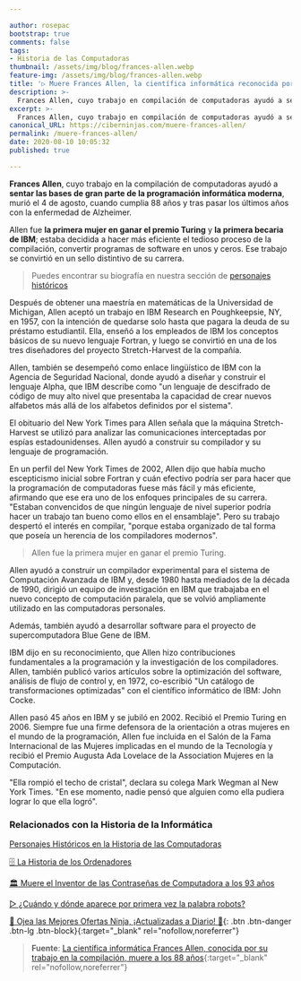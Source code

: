 ```yaml
---

author: rosepac
bootstrap: true
comments: false
tags:
- Historia de las Computadoras
thumbnail: /assets/img/blog/frances-allen.webp
feature-img: /assets/img/blog/frances-allen.webp
title: '▷ Muere Frances Allen, la científica informática reconocida por su trabajo en el campo de la compilación'
description: >-
  Frances Allen, cuyo trabajo en compilación de computadoras ayudó a sentar las bases de gran parte de la programación de computadoras moderna, murió a los 88 años. Allen estaba decidido a hacer más eficiente el tedioso proceso de compilación (convertir programas de software en unos y ceros).
excerpt: >-
  Frances Allen, cuyo trabajo en compilación de computadoras ayudó a sentar las bases de gran parte de la programación de computadoras moderna, murió a los 88 años. Allen estaba decidido a hacer más eficiente el tedioso proceso de compilación (convertir programas de software en unos y ceros).
canonical_URL: https://ciberninjas.com/muere-frances-allen/
permalink: /muere-frances-allen/
date: 2020-08-10 10:05:32
published: true

---
```


**Frances Allen**, cuyo trabajo en la compilación de computadoras ayudó a **sentar las bases de gran parte de la programación informática moderna**, murió el 4 de agosto, cuando cumplia 88 años y tras pasar los últimos años con la enfermedad de Alzheimer.

Allen fue **la primera mujer en ganar el premio Turing** y **la primera becaria de IBM**; estaba decidida a hacer más eficiente el tedioso proceso de la compilación, convertir programas de software en unos y ceros. Ese trabajo se convirtió en un sello distintivo de su carrera.

> Puedes encontrar su biografía en nuestra sección de [personajes históricos](https://ciberninjas.com/personajes-historicos/frances-allen/)

Después de obtener una maestría en matemáticas de la Universidad de Michigan, Allen aceptó un trabajo en IBM Research en Poughkeepsie, NY, en 1957, con la intención de quedarse solo hasta que pagara la deuda de su préstamo estudiantil. Ella, enseñó a los empleados de IBM los conceptos básicos de su nuevo lenguaje Fortran, y luego se convirtió en una de los tres diseñadores del proyecto Stretch-Harvest de la compañía.

Allen, también se desempeñó como enlace lingüístico de IBM con la Agencia de Seguridad Nacional, donde ayudó a diseñar y construir el lenguaje Alpha, que IBM describe como "un lenguaje de descifrado de código de muy alto nivel que presentaba la capacidad de crear nuevos alfabetos más allá de los alfabetos definidos por el sistema".

El obituario del New York Times para Allen señala que la máquina Stretch-Harvest se utilizó para analizar las comunicaciones interceptadas por espías estadounidenses. Allen ayudó a construir su compilador y su lenguaje de programación.

En un perfil del New York Times de 2002, Allen dijo que había mucho escepticismo inicial sobre Fortran y cuán efectivo podría ser para hacer que la programación de computadoras fuese más fácil y más eficiente, afirmando que ese era uno de los enfoques principales de su carrera. "Estaban convencidos de que ningún lenguaje de nivel superior podría hacer un trabajo tan bueno como ellos en el ensamblaje". Pero su trabajo despertó el interés en compilar, "porque estaba organizado de tal forma que poseía un herencia de los compiladores modernos".

> Allen fue la primera mujer en ganar el premio Turing.

Allen ayudó a construir un compilador experimental para el sistema de Computación Avanzada de IBM y, desde 1980 hasta mediados de la década de 1990, dirigió un equipo de investigación en IBM que trabajaba en el nuevo concepto de computación paralela, que se volvió ampliamente utilizado en las computadoras personales.

Además, también ayudó a desarrollar software para el proyecto de supercomputadora Blue Gene de IBM.

IBM dijo en su reconocimiento, que Allen hizo contribuciones fundamentales a la programación y la investigación de los compiladores. Allen, también publicó varios artículos sobre la optimización del software, análisis de flujo de control y, en 1972, co-escribió "Un catálogo de transformaciones optimizadas" con el científico informático de IBM: John Cocke.

Allen pasó 45 años en IBM y se jubiló en 2002. Recibió el Premio Turing en 2006. Siempre fue una firme defensora de la orientación a otras mujeres en el mundo de la programación, Allen fue incluida en el Salón de la Fama Internacional de las Mujeres implicadas en el mundo de la Tecnología y recibió el Premio Augusta Ada Lovelace de la Association Mujeres en la Computación.

"Ella rompió el techo de cristal", declara su colega Mark Wegman al New York Times. "En ese momento, nadie pensó que alguien como ella pudiera lograr lo que ella logró".

### **Relacionados con la Historia de la Informática**

[Personajes Históricos en la Historia de las Computadoras](https://ciberninjas.com/personajes-historicos/)

[🗄 La Historia de los Ordenadores](https://ciberninjas.com/historia-computadora/)

[🏛 Muere el Inventor de las Contraseñas de Computadora a los 93 años](https://ciberninjas.com/muere-inventor-contrasenas/)

[▷ ¿Cuándo y dónde aparece por primera vez la palabra robots?](https://ciberninjas.com/aparicion-palabra-robot/)

[🎁 Ojea las Mejores Ofertas Ninja, ¡Actualizadas a Diario! 🛒](https://www.amazon.es/shop/cibercursos "Los Mejores Chollos de Amazon, Ofertas Flash, Black Monday y Amazon Prime Day"){: .btn .btn-danger .btn-lg .btn-block}{:target="_blank" rel="nofollow,noreferrer"}

> **Fuente**: [La científica informática Frances Allen, conocida por su trabajo en la compilación, muere a los 88 años](https://www.theverge.com/2020/8/9/21360722/frances-allen-computer-scientist-compiling-ibm){:target="_blank" rel="nofollow,noreferrer"}